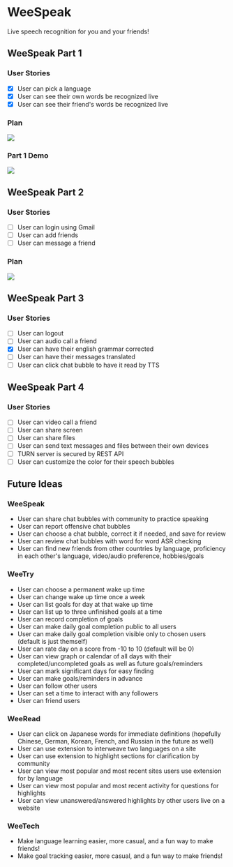 # WeeSpeak

Live speech recognition for you and your friends!

## WeeSpeak Part 1

### User Stories
- [X] User can pick a language
- [X] User can see their own words be recognized live
- [X] User can see their friend's words be recognized live

### Plan
<img src="https://user-images.githubusercontent.com/61459043/122609822-3c1fc280-d044-11eb-82f0-b1b144951f08.jpeg">

### Part 1 Demo
<img src='https://user-images.githubusercontent.com/61459043/122601956-ada54400-d037-11eb-8c35-0fa5699a78a3.gif' />

## WeeSpeak Part 2

### User Stories

- [ ] User can login using Gmail
- [ ] User can add friends
- [ ] User can message a friend

### Plan
<img src="https://user-images.githubusercontent.com/61459043/122832058-68d81200-d2b0-11eb-8691-93582a98e261.jpeg">

## WeeSpeak Part 3

### User Stories

- [ ] User can logout
- [ ] User can audio call a friend
- [X] User can have their english grammar corrected
- [ ] User can have their messages translated
- [ ] User can click chat bubble to have it read by TTS

## WeeSpeak Part 4

### User Stories

- [ ] User can video call a friend
- [ ] User can share screen
- [ ] User can share files
- [ ] User can send text messages and files between their own devices
- [ ] TURN server is secured by REST API
- [ ] User can customize the color for their speech bubbles

## Future Ideas

### WeeSpeak

- User can share chat bubbles with community to practice speaking
- User can report offensive chat bubbles
- User can choose a chat bubble, correct it if needed, and save for review
- User can review chat bubbles with word for word ASR checking
- User can find new friends from other countries by language, proficiency in each other's language, video/audio preference, hobbies/goals

### WeeTry

- User can choose a permanent wake up time
- User can change wake up time once a week
- User can list goals for day at that wake up time
- User can list up to three unfinished goals at a time
- User can record completion of goals
- User can make daily goal completion public to all users
- User can make daily goal completion visible only to chosen users (default is just themself)
- User can rate day on a score from -10 to 10 (default will be 0)
- User can view graph or calendar of all days with their completed/uncompleted goals as well as future goals/reminders
- User can mark significant days for easy finding
- User can make goals/reminders in advance
- User can follow other users
- User can set a time to interact with any followers
- User can friend users

### WeeRead

- User can click on Japanese words for immediate definitions (hopefully Chinese, German, Korean, French, and Russian in the future as well)
- User can use extension to interweave two languages on a site
- User can use extension to highlight sections for clarification by community
- User can view most popular and most recent sites users use extension for by language
- User can view most popular and most recent activity for questions for highlights
- User can view unanswered/answered highlights by other users live on a website

### WeeTech

- Make language learning easier, more casual, and a fun way to make friends!
- Make goal tracking easier, more casual, and a fun way to make friends!
